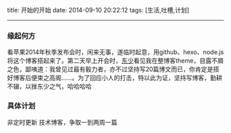 title: 开始的开始
date: 2014-09-10 20:22:12
tags: [生活,吐槽,计划]

---
### 缘起何方
看苹果2014年秋季发布会时，闲来无事，遂临时起意，用github、hexo、node.js将这个博客搭起来了。第二天早上开会时，[东少](https://github.com/hiessu)看见我在整博客theme，目露不屑之色，鄙咦道：我曾见过最有毅力者，亦不过坚持写20篇博文而已，你肯定是搭好博客后便束之高阁……。为了回应小人的打击，特以此为证，坚持写博客，勤耕不辍，以挫东少之气，哈哈哈哈
<!--more-->
### 具体计划

非定时更新
技术博客，争取一到两周一篇




